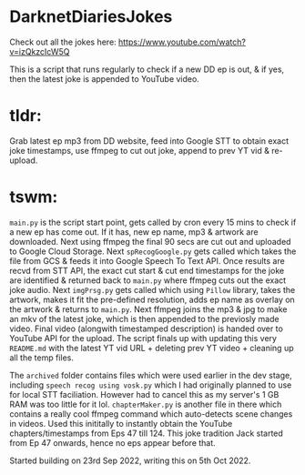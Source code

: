 # DarknetDiariesJokes

Check out all the jokes here: https://www.youtube.com/watch?v=izQkzcIcW5Q

This is a script that runs regularly to check if a new DD ep is out, & if yes, then the latest joke is appended to YouTube video.

# tldr: 
Grab latest ep mp3 from DD website, feed into Google STT to obtain exact joke timestamps, use ffmpeg to cut out joke, append to prev YT vid & re-upload.

# tswm:
`main.py` is the script start point, gets called by cron every 15 mins to check if a new ep has come out. If it has, new ep name, mp3 & artwork are downloaded. Next using ffmpeg the final 90 secs are cut out and uploaded to Google Cloud Storage. Next `spRecogGoogle.py` gets called which takes the file from GCS & feeds it into Google Speech To Text API. Once results are recvd from STT API, the exact cut start & cut end timestamps for the joke are identified & returned back to `main.py` where ffmpeg cuts out the exact joke audio. Next `imgPrsg.py` gets called which using `Pillow` library, takes the artwork, makes it fit the pre-defined resolution, adds ep name as overlay on the artwork & returns to `main.py`. Next ffmpeg joins the mp3 & jpg to make an mkv of the latest joke, which is then appended to the previosly made video. Final video (alongwith timestamped description) is handed over to YouTube API for the upload. The script finals up with updating this very `README.md` with the latest YT vid URL + deleting prev YT video + cleaning up all the temp files.

The `archived` folder contains files which were used earlier in the dev stage, including `speech recog using vosk.py` which I had originally planned to use for local STT faciliation. However had to cancel this as my server's 1 GB RAM was too little for it lol. `chapterMaker.py` is another file in there which contains a really cool ffmpeg command which auto-detects scene changes in videos. Used this inititally to instantly obtain the YouTube chapters/timestamps from Eps 47 till 124. This joke tradition Jack started from Ep 47 onwards, hence no eps appear before that.

Started building on 23rd Sep 2022, writing this on 5th Oct 2022.
